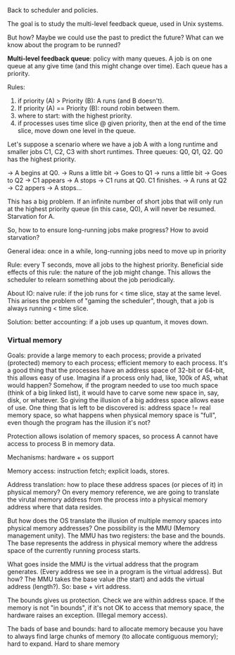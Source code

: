 Back to scheduler and policies.

The goal is to study the multi-level feedback queue, used in Unix systems.

But how? Maybe we could use the past to predict the future? What can we know about the program to be runned?

**Multi-level feedback queue**: policy with many queues. A job is on one queue at any give time (and this might change over time). Each queue has a priority.

Rules: 
1) if priority (A) > Priority (B): A runs (and B doesn't).
2) If priority (A) == Priority (B): round robin between them.
3) where to start: with the highest priority.
4) if processes uses time slice @ given priority, then at the end of the time slice, move down one level in the queue.

Let's suppose a scenario where we have a job A with a long runtime and smaller jobs C1, C2, C3 with short runtimes. Three queues: Q0, Q1, Q2. Q0 has the highest priority.

-> A begins at Q0. -> Runs a little bit -> Goes to Q1 -> runs a little bit -> Goes to Q2 -> C1 appears -> A stops -> C1 runs at Q0. C1 finishes. ->  A runs at Q2 -> C2 appers -> A stops...

This has a big problem. If an infinite number of short jobs that will only run at the highest priority queue (in this case, Q0), A will never be resumed. Starvation for A.

So, how to to ensure long-running jobs make progress? How to avoid starvation?

General idea: once in a while, long-running jobs need to move up in priority

Rule: every T seconds, move all jobs to the highest priority. Beneficial side effects of this rule: the nature of the job might change. This allows the scheduler to relearn something about the job periodically.


About IO: naive rule: if the job runs for < time slice, stay at the same level. This arises the problem of "gaming the scheduler", though, that a job is always running < time slice.

Solution: better accounting: if a job uses up quantum, it moves down.

### Virtual memory

Goals: provide a large memory to each process; provide a privated (protected) memory to each process; efficient memory to each process. It's a good thing that the processes have an address space of 32-bit or 64-bit, this allows easy of use. Imagina if a process only had, like, 100k of AS, what would happen? Somehow, if the program needed to use too much space (think of a big linked list), it would have to carve some new space in, say, disk, or whatever. So giving the illusion of a big address space allows ease of use. One thing that is left to be discovered is: address space != real memory space, so what happens when physical memory space is "full", even though the program has the illusion it's not?

Protection allows isolation of memory spaces, so process A cannot have access to process B in memory data.

Mechanisms: hardware + os support

Memory access: instruction fetch; explicit loads, stores.

Address translation: how to place these address spaces (or pieces of it) in physical memory? On every memory reference, we are going to translate the virutal memory address from the process into a physical memory address where that data resides.

But how does the OS translate the illusion of multiple memory spaces into physical memory addresses? One possibility is the MMU (Memory management unity). The MMU has two registers: the base and the bounds. The base represents the address in physical memory where the address space of the currently running process starts. 

What goes inside the MMU is the virtual address that the program generates. (Every address we see in a program is the virtual address). But how? The MMU takes the base value (the start) and adds the virtual address (length?). So: base + virt address.

The bounds gives us protection. Check we are within address space. If the memory is not "in bounds", if it's not OK to access that memory space, the hardware raises an exception. (Illegal memory access). 

The bads of base and bounds: hard to allocate memory because you have to always find large chunks of memory (to allocate contiguous memory); hard to expand. Hard to share memory

